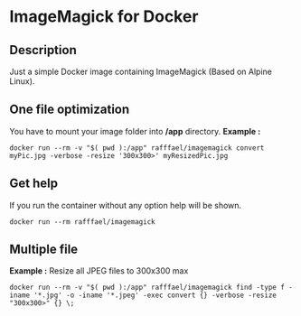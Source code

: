# ImageMagick for Docker

## Description
Just a simple Docker image containing ImageMagick (Based on Alpine Linux).

## One file optimization
You have to mount your image folder into **/app** directory.
**Example :**

```
docker run --rm -v "$( pwd ):/app" rafffael/imagemagick convert myPic.jpg -verbose -resize '300x300>' myResizedPic.jpg
```

## Get help

If you run the container without any option help will be shown.

```
docker run --rm rafffael/imagemagick
```

## Multiple file

**Example :** Resize all JPEG files to 300x300 max 

```
docker run --rm -v "$( pwd ):/app" rafffael/imagemagick find -type f -iname '*.jpg' -o -iname '*.jpeg' -exec convert {} -verbose -resize "300x300>" {} \;
```
